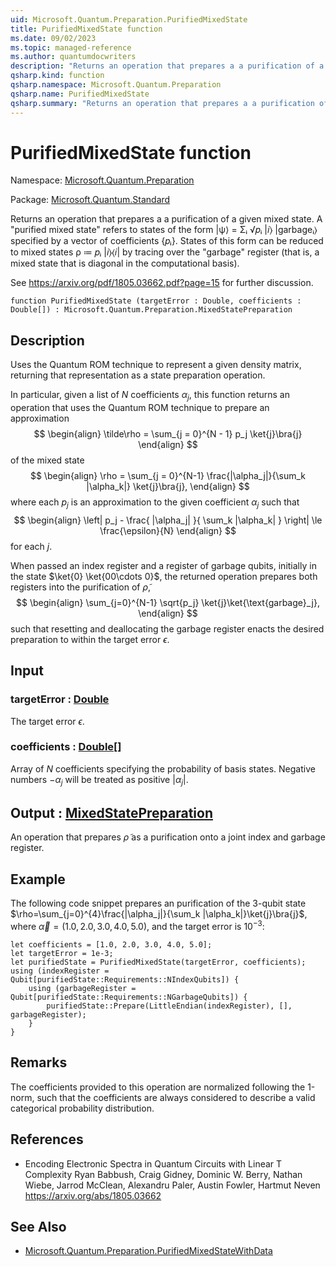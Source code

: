 ```yaml
---
uid: Microsoft.Quantum.Preparation.PurifiedMixedState
title: PurifiedMixedState function
ms.date: 09/02/2023
ms.topic: managed-reference
ms.author: quantumdocwriters
description: "Returns an operation that prepares a a purification of a given mixed state.\rA \"purified mixed state\" refers to states of the form |ψ⟩ = Σᵢ √\U0001D45Dᵢ |\U0001D456⟩ |garbageᵢ⟩ specified by a vector of\rcoefficients {\U0001D45Dᵢ}. States of this form can be reduced to mixed states ρ ≔ \U0001D45Dᵢ |\U0001D456⟩⟨\U0001D456| by tracing over the \"garbage\"\rregister (that is, a mixed state that is diagonal in the computational basis).\r\rSee https://arxiv.org/pdf/1805.03662.pdf?page=15 for further discussion."
qsharp.kind: function
qsharp.namespace: Microsoft.Quantum.Preparation
qsharp.name: PurifiedMixedState
qsharp.summary: "Returns an operation that prepares a a purification of a given mixed state.\rA \"purified mixed state\" refers to states of the form |ψ⟩ = Σᵢ √\U0001D45Dᵢ |\U0001D456⟩ |garbageᵢ⟩ specified by a vector of\rcoefficients {\U0001D45Dᵢ}. States of this form can be reduced to mixed states ρ ≔ \U0001D45Dᵢ |\U0001D456⟩⟨\U0001D456| by tracing over the \"garbage\"\rregister (that is, a mixed state that is diagonal in the computational basis).\r\rSee https://arxiv.org/pdf/1805.03662.pdf?page=15 for further discussion."
---
```


# PurifiedMixedState function

Namespace: [Microsoft.Quantum.Preparation](xref:Microsoft.Quantum.Preparation)

Package: [Microsoft.Quantum.Standard](https://nuget.org/packages/Microsoft.Quantum.Standard)


Returns an operation that prepares a a purification of a given mixed state.A "purified mixed state" refers to states of the form |ψ⟩ = Σᵢ √𝑝ᵢ |𝑖⟩ |garbageᵢ⟩ specified by a vector ofcoefficients {𝑝ᵢ}. States of this form can be reduced to mixed states ρ ≔ 𝑝ᵢ |𝑖⟩⟨𝑖| by tracing over the "garbage"register (that is, a mixed state that is diagonal in the computational basis).See https://arxiv.org/pdf/1805.03662.pdf?page=15 for further discussion.

```qsharp
function PurifiedMixedState (targetError : Double, coefficients : Double[]) : Microsoft.Quantum.Preparation.MixedStatePreparation
```


## Description

Uses the Quantum ROM technique to represent a given density matrix,returning that representation as a state preparation operation.In particular, given a list of $N$ coefficients $\alpha_j$, thisfunction returns an operation that uses the Quantum ROM technique toprepare an approximation$$\begin{align}\tilde\rho = \sum_{j = 0}^{N - 1} p_j \ket{j}\bra{j}\end{align}$$of the mixed state$$\begin{align}\rho = \sum_{j = 0}^{N-1} \frac{|\alpha_j|}{\sum_k |\alpha_k|} \ket{j}\bra{j},\end{align}$$where each $p_j$ is an approximation to the given coefficient $\alpha_j$such that$$\begin{align}\left| p_j - \frac{ |\alpha_j| }{ \sum_k |\alpha_k| } \right| \le \frac{\epsilon}{N}\end{align}$$for each $j$.When passed an index register and a register of garbage qubits,initially in the state $\ket{0} \ket{00\cdots 0}$, the returned operationprepares both registers into the purification of $\tilde \rho$,$$\begin{align}\sum_{j=0}^{N-1} \sqrt{p_j} \ket{j}\ket{\text{garbage}_j},\end{align}$$such that resetting and deallocating the garbage register enacts thedesired preparation to within the target error $\epsilon$.

## Input

### targetError : [Double](xref:microsoft.quantum.qsharp.valueliterals#double-literals)

The target error $\epsilon$.


### coefficients : [Double](xref:microsoft.quantum.qsharp.valueliterals#double-literals)[]

Array of $N$ coefficients specifying the probability of basis states.Negative numbers $-\alpha_j$ will be treated as positive $|\alpha_j|$.



## Output : [MixedStatePreparation](xref:Microsoft.Quantum.Preparation.MixedStatePreparation)

An operation that prepares $\tilde \rho$ as a purification onto a jointindex and garbage register.

## Example

The following code snippet prepares an purification of the $3$-qubit state$\rho=\sum_{j=0}^{4}\frac{|\alpha_j|}{\sum_k |\alpha_k|}\ket{j}\bra{j}$, where$\vec\alpha=(1.0, 2.0, 3.0, 4.0, 5.0)$, and the target error is$10^{-3}$:```qsharplet coefficients = [1.0, 2.0, 3.0, 4.0, 5.0];let targetError = 1e-3;let purifiedState = PurifiedMixedState(targetError, coefficients);using (indexRegister = Qubit[purifiedState::Requirements::NIndexQubits]) {    using (garbageRegister = Qubit[purifiedState::Requirements::NGarbageQubits]) {        purifiedState::Prepare(LittleEndian(indexRegister), [], garbageRegister);    }}```

## Remarks

The coefficients provided to this operation are normalized following the1-norm, such that the coefficients are always considered to describe avalid categorical probability distribution.

## References

- Encoding Electronic Spectra in Quantum Circuits with Linear T Complexity  Ryan Babbush, Craig Gidney, Dominic W. Berry, Nathan Wiebe, Jarrod McClean, Alexandru Paler, Austin Fowler, Hartmut Neven  https://arxiv.org/abs/1805.03662

## See Also

- [Microsoft.Quantum.Preparation.PurifiedMixedStateWithData](xref:Microsoft.Quantum.Preparation.PurifiedMixedStateWithData)